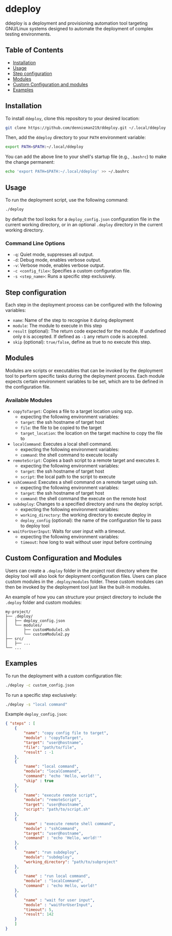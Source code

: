 # ddeploy

ddeploy is a deployment and provisioning automation tool targeting GNU/Linux systems designed to automate the deployment of complex testing environments.

## Table of Contents
- [Installation](#installation)
- [Usage](#usage)
- [Step configuration](#step-configuration)
- [Modules](#modules)
- [Custom Configuration and modules](#custom-configuration-and-modules)
- [Examples](#examples)

## Installation
To install `ddeploy`, clone this repository to your desired location:

```sh
git clone https://github.com/dennisman219/ddeploy.git ~/.local/ddeploy
```

Then, add the `ddeploy` directory to your `PATH` environment variable:

```sh
export PATH=$PATH:~/.local/ddeploy
```

You can add the above line to your shell's startup file (e.g., `.bashrc`) to make the change permanent:

```sh
echo 'export PATH=$PATH:~/.local/ddeploy' >> ~/.bashrc
```

## Usage

To run the deployment script, use the following command:

```sh
./deploy
```

by default the tool looks for a `deploy_config.json` configuration file in the current working directory, or in an optional `.deploy` directory in the current working directory.

### Command Line Options

- `-q`: Quiet mode, suppresses all output.
- `-d`: Debug mode, enables verbose output.
- `-v`: Verbose mode, enables verbose output.
- `-c <config_file>`: Specifies a custom configuration file.
- `-s <step_name>`: Runs a specific step exclusively.

## Step configuration
Each step in the deployment process can be configured with the following variables:
- `name`: Name of the step to recognise it during deployment
- `module`: The module to execute in this step
- `result` (optional): The return code expected for the module. If undefined only `0` is accepted. If defined as `-1` any return code is accepted.
- `skip` (optional): `true/false`, define as true to no execute this step.

## Modules
Modules are scripts or executables that can be invoked by the deployment tool to perform specific tasks during the deployment process. Each module expects certain environment variables to be set, which are to be defined in the configuration file.

### Available Modules
- `copyToTarget`: Copies a file to a target location using scp.
    - expecting the following environment variables:
    - `target`: the ssh hostname of target host
    - `file`: the file to be copied to the target
    - `target_location`: the location on the target machine to copy the file to
- `localCommand`: Executes a local shell command.
    - expecting the following environment variables:
    - `command`: the shell command to execute locally
- `remoteScript`: Copies a bash script to a remote target and executes it.
    - expecting the following environment variables:
    - `target`: the ssh hostname of target host
    - `script`: the local path to the script to execute 
- `sshCommand`: Executes a shell command on a remote target using ssh.
    - expecting the following environment variables:
    - `target`: the ssh hostname of target host
    - `command`: the shell command the execute on the remote host
- `subdeploy`: Changes to a specified directory and runs the deploy script.
    - expecting the following environment variables:
    - `working_directory`: the working directory to execute deploy in 
    - `deploy_config` (optional): the name of the configuration file to pass to deploy tool
- `waitForUserInput`: Waits for user input with a timeout.
    - expecting the following environment variables:
    - `timeout`: how long to wait without user input before continuing 

## Custom Configuration and Modules

Users can create a `.deploy` folder in the project root directory where the deploy tool will also look for deployment configuration files. Users can place custom modules in the `.deploy/modules` folder. These custom modules can then be invoked by the deployment tool just like the built-in modules.

An example of how you can structure your project directory to include the `.deploy` folder and custom modules:

```
my-project/
├── .deploy/
│   ├── deploy_config.json
│   └── modules/
│       ├── customModule1.sh
│       └── customModule2.py
├── src/
│   ├── ...
└── ...

```

## Examples

To run the deployment with a custom configuration file:

```sh
./deploy -c custom_config.json
```

To run a specific step exclusively:

```sh
./deploy -s "local command"
```

Example `deploy_config.json`:

```json
{ "steps" : [
    {
        "name": "copy config file to target",
        "module" : "copyToTarget",
        "target": "user@hostname",
        "file": "path/to/file",
        "result" : -1 
    },
    {
        "name": "local command",
        "module": "localCommand",
        "command": "echo 'Hello, world!'",
        "skip" : true
    },
    {
        "name": "execute remote script",
        "module": "remoteScript",
        "target": "user@hostname",
        "script": "path/to/script.sh"
    },
    {
        "name" : "execute remote shell command",
        "module" : "sshCommand",
        "target": "user@hostname",
        "command" : "echo 'Hello, world!'"
    },
    {
        "name": "run subdeploy",
        "module": "subdeploy",
        "working_directory": "path/to/subproject"
    },
    {
        "name" : "run local command",
        "module" : "localCommand",
        "command" : "echo Hello, world!"
    },
    {
        "name" : "wait for user input",
        "module" : "waitForUserInput",
        "timeout": 5,
        "result": 142
    }
    ]
}
```